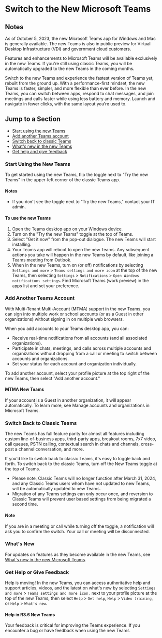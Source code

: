 # Switch to the New Microsoft Teams

## Notes

As of October 5, 2023, the new Microsoft Teams app for Windows and Mac is generally available. The new Teams is also in public preview for Virtual Desktop Infrastructure (VDI) and government cloud customers.

Features and enhancements to Microsoft Teams will be available exclusively in the new Teams. If you're still using classic Teams, you will be automatically upgraded to the new Teams in the coming months.

Switch to the new Teams and experience the fastest version of Teams yet, rebuilt from the ground up. With a performance-first mindset, the new Teams is faster, simpler, and more flexible than ever before. In the new Teams, you can switch between apps, respond to chat messages, and join meetings and calls faster while using less battery and memory. Launch and navigate in fewer clicks, with the same layout you're used to.

## Jump to a Section

- [Start using the new Teams](#start-using-the-new-teams)
- [Add another Teams account](#add-another-teams-account)
- [Switch back to classic Teams](#switch-back-to-classic-teams)
- [What's new in the new Teams](#whats-new-in-the-new-teams)
- [Get help and give feedback](#get-help-and-give-feedback)

### Start Using the New Teams

To get started using the new Teams, flip the toggle next to "Try the new Teams" in the upper-left corner of the classic Teams app.

#### Notes

- If you don't see the toggle next to "Try the new Teams," contact your IT admin.

#### To use the new Teams

1. Open the Teams desktop app on your Windows device.
2. Turn on the "Try the new Teams" toggle at the top of Teams.
3. Select "Get it now" from the pop-out dialogue. The new Teams will start installing.
4. Your Teams app will reboot to open the new Teams. Any subsequent actions you take will happen in the new Teams by default, like joining a Teams meeting from Outlook.
5. When in the new Teams, turn on (or off) notifications by selecting `Settings and more` > `Teams settings and more icon` at the top of the new Teams, then selecting `Settings` > `Notifications` > `Open Windows notifications settings`. Find Microsoft Teams (work preview) in the apps list and set your preference.

### Add Another Teams Account

With Multi-Tenant Multi-Account (MTMA) support in the new Teams, you can sign into multiple work or school accounts (or as a Guest in other organizations) without signing in on multiple web browsers.

When you add accounts to your Teams desktop app, you can:

- Receive real-time notifications from all accounts (and all associated organizations).
- Participate in chats, meetings, and calls across multiple accounts and organizations without dropping from a call or meeting to switch between accounts and organizations.
- Set your status for each account and organization individually.

To add another account, select your profile picture at the top right of the new Teams, then select "Add another account."

#### MTMA New Teams

If your account is a Guest in another organization, it will appear automatically. To learn more, see Manage accounts and organizations in Microsoft Teams.

### Switch Back to Classic Teams

The new Teams has full feature parity for almost all features including custom line-of-business apps, third-party apps, breakout rooms, 7x7 video, call queues, PSTN calling, contextual search in chats and channels, cross-post a channel conversation, and more.

If you'd like to switch back to classic Teams, it's easy to toggle back and forth. To switch back to the classic Teams, turn off the New Teams toggle at the top of Teams. 
- Please note, Classic Teams will no longer function after March 31, 2024, and any Classic Teams users whom have not updated to new Teams, will be automatically updated to new Teams.
- Migration of any Teams settings can only occur once, and reversion to Classic Teams will prevent user based settings from being migrated a second time.

#### Note

If you are in a meeting or call while turning off the toggle, a notification will ask you to confirm the switch. Your call or meeting will be disconnected.

### What's New

For updates on features as they become available in the new Teams, see [What's new in the new Microsoft Teams](#).

### Get Help or Give Feedback

Help is moving! In the new Teams, you can access authoritative help and support articles, videos, and the latest on what's new by selecting `Settings and more` > `Teams settings and more icon.` next to your profile picture at the top of the new Teams, then select `Help` > `Get help`, `Help` > `Video training`, or `Help` > `What's new`.

#### Help in R3.6 New Teams

Your feedback is critical for improving the Teams experience. If you encounter a bug or have feedback when using the new Teams
